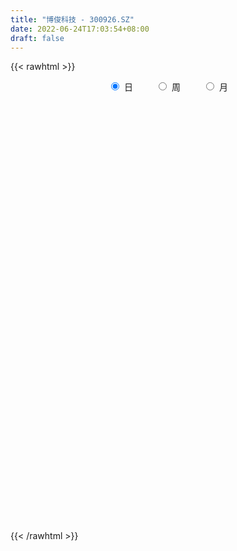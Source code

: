 ```yaml
---
title: "博俊科技 - 300926.SZ"
date: 2022-06-24T17:03:54+08:00
draft: false
---
```

{{< rawhtml >}}
    <div style="text-align: center">
        <label style="padding: 1rem;"><input style="margin-right: .5rem" type="radio" name="period" value="D" checked onclick="period_change(this)">日</label>
        <label style="padding: 1rem;"><input style="margin-right: .5rem" type="radio" name="period" value="W" onclick="period_change(this)">周</label>
        <label style="padding: 1rem;"><input style="margin-right: .5rem" type="radio" name="period" value="M" onclick="period_change(this)">月</label>
    </div>
    <div id="chart" style="height: 700px;"></div> 
    <script type="text/javascript">
        const D_v = [234369.51,167531.22,137761.3,122741.26,155857.55,140391.75,119864.9,116193.85,113505.72,135925.52,108235.72,97297.41,77523.96,62084.51,56857.83,49855.61,69548.69,101524.93,87492.18,70462.13,97535.82,71272.94,55432.78,47873.47,37488.83,43975.72,40570.62,49053.91,84072.17,52072.8,42782.95,40496.56,28825.0,31578.52,22863.61,32215.29,31085.4,61470.5,54564.92,145345.52,110065.35,74515.69,50929.39,34342.61,47921.86,70949.31,66016.16,70055.3,71000.26,51919.19,41006.09,32727.55,52837.05,39893.34,27330.69,40989.06,67646.05,81293.57,108786.14,91190.43,50222.84,38217.06,42575.15,72777.29,49784.33,78512.33,110859.47,105829.3,66523.48,83364.03,98784.8,59676.0,72375.1,38323.99,41037.31,38749.47,86896.06,169398.3,126295.31,119318.83,158614.06,109181.45,181546.95,118089.91,99601.31,71136.51,67074.51,62340.22,46185.69,41020.85,39433.8,52488.74,46586.0,32956.93,26565.67,40717.93,33270.29,23092.28,22237.53,19797.96,52820.42,32375.24,20029.95,15810.5,19789.0,12882.78,18732.02,15969.98,25457.44,20900.46,21845.11,154742.31,111520.84,71316.08,38294.56,26422.66,20708.57,22058.15,22022.2,25639.59,33309.15,23468.16,31900.78,19690.25,15640.96,24019.75,20754.27,17064.48,19512.03,24033.34,28958.81,21296.01,18112.44,15755.98,17322.55,11485.68,14113.95,16052.04,17283.4,41419.24,52758.17,28467.1,16399.08,16267.38,26083.72,57635.86,42998.42,26422.74,33776.06,19054.99,16986.23,19434.13,21160.61,33476.85,29152.6,18499.5,21222.86,17030.89,15569.1,39721.57,32333.92,26106.41,31006.48,27687.01,19383.46,18203.85,37055.68,45065.91,81059.44,42386.44,40091.11,35895.4,14909.75,29872.5,19799.31,14886.22,7584.92,16571.62,7228.99,8421.45,8482.14,12786.74,14210.56,10561.52,11036.41,11814.81,9295.22,13023.3,9358.67,10597.67,6131.06,24445.91,20918.4,29661.18,23778.93,21553.83,23327.83,10620.83,34305.07,40249.18,46920.01,43941.56,49420.29,79681.39,91550.7,70120.22,239575.51,196591.42,155834.61,99507.05,90826.77,148627.57,234452.72,146840.38,99560.93,101124.19,109674.18,101174.97,101747.17,76065.87,78997.82,50947.4,40490.75,35592.4,35013.2,34634.12,39776.72,33742.0,25953.49,44699.45,24321.0,25070.59,32480.77,38810.54,39781.97,22832.6,16389.56,18447.53,16101.54,19103.59,16116.02,27612.56,23179.64,21630.53,12715.28,17335.77,25522.18,15969.18,18682.67,24206.36,33671.21,16051.0,24138.65,17506.73,14563.26,16310.74,9473.02,12716.87,12802.59,16297.59,12461.39,13639.55,14298.36,13853.0,13269.86,14325.18,16048.87,15076.62,10453.92,13140.91,19013.28,18079.75,28697.16,18058.0,14525.62,45414.16,37393.42,25379.39,19124.0,12428.0,20887.68,19282.48,17410.51,14264.29,14028.0,18241.74,17638.77,20450.5,19744.09,13479.12,13041.25,10783.0,10736.0,10312.0,8367.0,9003.4,11623.34,16178.12,14484.0,18639.94,14110.08,11439.21,12003.52,10807.35,7012.59,26733.4,20364.02,44685.91,155960.25,121062.01,76735.4,81378.33,70720.63,87699.92,91225.59,63639.92,60849.89,56755.3,56971.05,39269.85,47424.95,70865.73,52287.71,89271.94,67050.06,64944.25,46619.59,48008.1,36371.84,35872.13,47595.0,29843.99,21495.8,21593.51,24216.94,23274.49,23610.81,103058.57,136245.58,82882.04,70963.07,47360.54,54288.9,71152.71,51305.0,67110.23,46620.28,53743.9,51684.1,36661.67,52516.52,91695.85,129906.92]
const D_histogram = [0.0,-0.0727521368,-0.1667026469,-0.1837574039,-0.030687149,-0.2243873796,-0.2450560222,-0.2564617099,-0.2321611751,-0.1236840931,-0.189936899,-0.3432939049,-0.5251937027,-0.6606442212,-0.6798792231,-0.7322047062,-0.6802434463,-0.4785750895,-0.3891126483,-0.3182602362,-0.1567619056,-0.229907614,-0.3379133835,-0.3834792002,-0.3757971993,-0.2832325522,-0.1665608432,-0.1030571034,0.0554922879,0.1388175786,0.1441441754,0.1695361929,0.2166363312,0.2316220394,0.2455872083,0.212948538,0.2372025974,0.2997710834,0.3434623525,0.5152001259,0.5489723604,0.4651690804,0.3614205922,0.2919054086,0.2883072678,0.3274706924,0.3363918399,0.3876646584,0.4197916536,0.3721834602,0.3081550461,0.2735031284,0.2220809029,0.1176644794,0.060542663,0.0301770313,0.0870277717,0.1506931163,0.2653647744,0.2873274259,0.278093621,0.2306495788,0.163132028,0.1895849771,0.1231464951,0.1599554093,0.2464201036,0.2242585448,0.1569989522,0.155261895,0.176461334,0.1307513438,-0.0932823263,-0.2007871195,-0.3268016824,-0.4232437098,-0.197739623,0.122456947,0.2086101093,0.3096417445,0.3846408116,0.3166231821,0.3519860444,0.2912219627,0.1631563252,0.0222232812,-0.1449645776,-0.2167673395,-0.276856979,-0.30093516,-0.2896449436,-0.3065341477,-0.3701341319,-0.3580019925,-0.3288549317,-0.2694000055,-0.2700326014,-0.2808748527,-0.2873351292,-0.2760154295,-0.1954418136,-0.1543734383,-0.1443344429,-0.136072409,-0.169890418,-0.1698492981,-0.1175684881,-0.0713936049,-0.0115201657,0.0155362568,0.0454587453,0.2605766576,0.3003793627,0.224974037,0.1561035033,0.0830961868,0.0430426181,0.028198098,-0.0071462187,-0.0062452443,-0.0471152606,-0.049375355,-0.036138957,-0.034222816,-0.0407007928,-0.0851928734,-0.0897199805,-0.1178956091,-0.0927775816,-0.0436576888,0.0122870772,0.010836569,-0.0290895525,-0.0750177327,-0.1546762839,-0.1698995738,-0.1531234742,-0.0925704964,-0.0471092714,0.0606454444,0.1454980658,0.135273344,0.1384358037,0.138658782,0.1603241656,0.2181787993,0.2422173838,0.2489921087,0.1591460424,0.1056227018,0.0461601331,-0.0235857604,-0.0099132448,0.032375813,0.0769088023,0.0788569794,0.0448974905,0.0092549534,-0.0096407229,0.0027562003,0.0302815095,0.0415263459,0.0782588459,0.0816375023,0.0714055523,0.0459964228,0.0722902887,0.1115785125,0.1745664303,0.1938258634,0.185502103,0.1037437356,0.0234034464,-0.0582715557,-0.1459414284,-0.2018078616,-0.2145684675,-0.289136105,-0.3110832112,-0.2720240206,-0.2101947006,-0.1662117489,-0.1098143183,-0.0904615485,-0.0906687419,-0.0512259199,-0.0271727382,-0.0050299873,-0.0165046081,-0.043305397,-0.0469380326,-0.0197974925,-0.0468605117,-0.0080925766,0.0392906119,0.0805657453,0.085032653,0.0845080311,0.1394019566,0.1952033198,0.2699013455,0.3040492317,0.346674066,0.3711658301,0.4523617067,0.7884493532,0.9655780743,1.059029888,0.8712747019,0.6887050876,0.5524863071,0.7747564723,0.8790038221,0.7275862898,0.4955925166,0.3645259185,0.2804222354,0.2039966471,-0.0395736295,-0.1938062408,-0.4354029221,-0.623650299,-0.6720813825,-0.7175142279,-0.6817459676,-0.6624121686,-0.5941706594,-0.5594009762,-0.527651359,-0.5799430134,-0.6272402489,-0.5890023461,-0.5029201275,-0.3997889836,-0.4136350997,-0.4238268587,-0.3912991064,-0.3774812654,-0.3510037201,-0.3490881374,-0.3044363952,-0.3271809146,-0.2740819402,-0.2732456066,-0.2318354071,-0.1755711587,-0.0831898575,-0.0340892185,0.0083620584,0.0801391109,0.0419072219,0.0087464835,-0.0909931337,-0.1453405853,-0.1348716778,-0.179106849,-0.179597532,-0.2128617364,-0.1706268637,-0.1128900629,-0.0584171393,0.0046893426,0.0252159728,0.0057955086,0.0102050711,0.0401454195,0.0825124179,0.1085611836,0.1195781617,0.1477650309,0.1568194946,0.1938933687,0.1529700812,0.1574919131,0.164374802,0.2351815871,0.2665019535,0.2542311278,0.2013002908,0.1309440541,0.0198704713,-0.0732941614,-0.0889179578,-0.0995913377,-0.142113279,-0.2307622551,-0.237850538,-0.1858845264,-0.1151593189,-0.0348449183,0.0301182384,0.0832617647,0.0909216185,0.0994587187,0.0976606183,0.0745782228,0.0928021194,0.0693787879,0.0183688355,0.0267287733,-0.0079706338,-0.0569726342,-0.1288331976,-0.1350173591,-0.154926276,-0.0786562216,-0.0244177067,0.248711426,0.4495083384,0.493224458,0.4523003194,0.4232573977,0.3415924006,0.3344701541,0.2326438572,-0.0137163494,-0.097767323,-0.0677989718,-0.0692520651,-0.0659147859,-0.0098219286,0.0521682964,0.1138481686,0.2031113291,0.2253870031,0.2269691469,0.197111794,0.1946134056,0.1630017745,0.1520805686,0.0662852295,0.0259750663,-0.0246152517,-0.0649009544,-0.0600920899,-0.0909516147,-0.1002227325,0.1587460823,0.2560076666,0.285799137,0.2627922386,0.1511399043,0.108773881,0.0990446216,0.0813377859,0.0593735963,0.0185262852,0.0132529991,0.0024432786,-0.0316971293,-0.0696643465,-0.007687318,0.1194449999]
const D_fast = [0.0,-0.0909401709,-0.2265663428,-0.2895604508,-0.1441619832,-0.3939590587,-0.4758917068,-0.551412822,-0.585152581,-0.5075965222,-0.6213335529,-0.860514035,-1.1737122584,-1.4743238323,-1.6635286399,-1.8989052996,-2.0170049013,-1.9349803169,-1.9427960377,-1.9515086847,-1.8292008305,-1.9598234424,-2.1523075578,-2.2937431746,-2.3800104735,-2.3582539644,-2.2832224662,-2.2454830023,-2.073060539,-1.9550308537,-1.913668213,-1.8458921473,-1.7446329261,-1.6717417081,-1.5963797371,-1.5757812729,-1.4922265642,-1.3547153073,-1.2251584501,-0.9246206452,-0.7536053207,-0.7211163305,-0.7345096706,-0.7310485021,-0.6625698259,-0.5415387283,-0.4485196208,-0.3003306377,-0.1632557291,-0.1178180574,-0.10480771,-0.0710838457,-0.0669858454,-0.141986149,-0.1839722997,-0.2067936736,-0.1281859902,-0.0268473666,0.1541654852,0.2479599931,0.3082495934,0.3184679459,0.2917334022,0.3655825955,0.3299307373,0.4067285039,0.5547982241,0.5887013014,0.5606914469,0.5977698635,0.6630846359,0.6500624817,0.40270823,0.2450066569,0.0372916734,-0.1649612814,0.0111078996,0.3619187064,0.5002243959,0.6786664673,0.8498257373,0.8609639033,0.9843232767,0.9963646858,0.9090881295,0.7737109058,0.5702819026,0.4442873058,0.3149834216,0.2156714505,0.154550431,0.06102769,-0.0951058271,-0.1724741859,-0.225540858,-0.2334359332,-0.3015766795,-0.3826376439,-0.4609317027,-0.5186158604,-0.4869026978,-0.4844276822,-0.5104722974,-0.5362283658,-0.6125189794,-0.6549401839,-0.632051496,-0.603725014,-0.5467316162,-0.5157911295,-0.4745039547,-0.194241878,-0.0793443322,-0.0985061486,-0.1283508066,-0.1805840763,-0.2098769906,-0.2176719861,-0.2548028575,-0.2554631942,-0.3081120256,-0.3227159587,-0.3185143,-0.325153863,-0.341807038,-0.407597337,-0.4345544392,-0.4922039701,-0.490280338,-0.4520748674,-0.3930583321,-0.3917996981,-0.4389982076,-0.503680821,-0.6220084432,-0.6797066265,-0.7012113955,-0.6638010418,-0.6301171347,-0.5072010577,-0.3859739199,-0.3623803056,-0.324608895,-0.2897212212,-0.2279747962,-0.1155754627,-0.0309825323,0.0380402198,-0.0120193359,-0.039137001,-0.0870595364,-0.16270187,-0.1515076656,-0.1011246545,-0.0373644646,-0.0157020428,-0.038437159,-0.0717659577,-0.0930718147,-0.0799858415,-0.044890155,-0.0232637321,0.0330334794,0.0568215113,0.0644409494,0.0505309256,0.0948973637,0.1620802156,0.268709741,0.3364256399,0.3744774053,0.3186549718,0.2441655442,0.1479226531,0.0237674233,-0.0825509752,-0.148953698,-0.2958053618,-0.3955232708,-0.4244700854,-0.4151894405,-0.412759426,-0.3838155751,-0.3870781924,-0.4099525713,-0.3833162292,-0.366056232,-0.345170978,-0.3607717508,-0.398398889,-0.4137660327,-0.3915748658,-0.4303530128,-0.3936082219,-0.3364023804,-0.2749858107,-0.2492607398,-0.2286583538,-0.1389139392,-0.034311746,0.1078616161,0.2180218101,0.3473151609,0.4645983826,0.6588846859,1.1920846706,1.6106079103,1.968817196,1.9988806854,1.988487343,1.9903901393,2.4063494225,2.7303477279,2.760826768,2.652731124,2.6127960055,2.5987978813,2.5733714548,2.3199077707,2.1172235992,1.7667761874,1.4226162358,1.2061648066,0.9813534042,0.8466851727,0.7004159295,0.6201147739,0.515034213,0.4148709905,0.2175935827,0.013486285,-0.0955263988,-0.135174212,-0.131990314,-0.2492452051,-0.3653936787,-0.430690703,-0.5112431784,-0.5725165631,-0.6578730148,-0.6893303713,-0.7938701194,-0.80929163,-0.8767666981,-0.8933153504,-0.8809438916,-0.8093600547,-0.7687817204,-0.7242399289,-0.6324280987,-0.6601831823,-0.6911572997,-0.8136452003,-0.9043277982,-0.9275768103,-1.0165886937,-1.0619787597,-1.1484583981,-1.1488802414,-1.1193659563,-1.0794973175,-1.0152185,-0.9883878766,-1.0063594637,-0.9993986334,-0.9594219302,-0.8964268273,-0.8432377657,-0.8023262472,-0.7371981202,-0.6889387829,-0.6033915666,-0.6060723338,-0.5621775236,-0.5142009342,-0.3845987523,-0.2866528976,-0.2353659413,-0.2379717056,-0.2755919288,-0.3816978937,-0.4931860668,-0.5310393527,-0.566610567,-0.6446608281,-0.791000368,-0.8575512853,-0.8520564054,-0.8101210276,-0.7385178566,-0.6660251402,-0.5920661728,-0.5616759143,-0.5282741345,-0.5056570803,-0.5100949202,-0.4686704936,-0.4747491281,-0.5211668717,-0.5061247406,-0.5428168061,-0.606061965,-0.7101308278,-0.7500693292,-0.808709815,-0.7521038161,-0.7039697278,-0.3686627387,-0.0554887416,0.1115334925,0.1836844338,0.2604558615,0.2641889645,0.3406842565,0.2970189239,0.04722963,-0.0612631743,-0.0482445661,-0.0670106757,-0.0801520929,-0.0265147179,0.0485175813,0.1386594957,0.2787004885,0.3573229132,0.4156473438,0.4350679393,0.4812229023,0.4903617149,0.5174606511,0.4482366193,0.4144202227,0.3576760918,0.3011651505,0.2909509926,0.237353564,0.2030267632,0.5016820985,0.6629455995,0.7641868541,0.8068780153,0.7330106572,0.7178381041,0.7328700001,0.7354976109,0.7283768204,0.6921610806,0.6902010442,0.6800021434,0.6379374531,0.5825541493,0.6426093483,0.7996029162]
const D_slow = [0.0,-0.0181880342,-0.0598636959,-0.1058030469,-0.1134748341,-0.169571679,-0.2308356846,-0.2949511121,-0.3529914059,-0.3839124291,-0.4313966539,-0.5172201301,-0.6485185558,-0.8136796111,-0.9836494168,-1.1667005934,-1.336761455,-1.4564052274,-1.5536833894,-1.6332484485,-1.6724389249,-1.7299158284,-1.8143941743,-1.9102639743,-2.0042132742,-2.0750214122,-2.116661623,-2.1424258989,-2.1285528269,-2.0938484322,-2.0578123884,-2.0154283402,-1.9612692574,-1.9033637475,-1.8419669454,-1.7887298109,-1.7294291616,-1.6544863907,-1.5686208026,-1.4398207711,-1.302577681,-1.1862854109,-1.0959302629,-1.0229539107,-0.9508770938,-0.8690094207,-0.7849114607,-0.6879952961,-0.5830473827,-0.4900015176,-0.4129627561,-0.344586974,-0.2890667483,-0.2596506284,-0.2445149627,-0.2369707049,-0.215213762,-0.1775404829,-0.1111992893,-0.0393674328,0.0301559725,0.0878183671,0.1286013741,0.1759976184,0.2067842422,0.2467730945,0.3083781204,0.3644427566,0.4036924947,0.4425079685,0.4866233019,0.5193111379,0.4959905563,0.4457937764,0.3640933558,0.2582824284,0.2088475226,0.2394617594,0.2916142867,0.3690247228,0.4651849257,0.5443407212,0.6323372323,0.705142723,0.7459318043,0.7514876246,0.7152464802,0.6610546453,0.5918404006,0.5166066106,0.4441953747,0.3675618377,0.2750283048,0.1855278066,0.1033140737,0.0359640723,-0.031544078,-0.1017627912,-0.1735965735,-0.2426004309,-0.2914608843,-0.3300542439,-0.3661378546,-0.4001559568,-0.4426285613,-0.4850908859,-0.5144830079,-0.5323314091,-0.5352114505,-0.5313273863,-0.5199627,-0.4548185356,-0.3797236949,-0.3234801857,-0.2844543098,-0.2636802631,-0.2529196086,-0.2458700841,-0.2476566388,-0.2492179499,-0.260996765,-0.2733406037,-0.282375343,-0.290931047,-0.3011062452,-0.3224044635,-0.3448344587,-0.374308361,-0.3975027564,-0.4084171786,-0.4053454093,-0.402636267,-0.4099086551,-0.4286630883,-0.4673321593,-0.5098070527,-0.5480879213,-0.5712305454,-0.5830078633,-0.5678465021,-0.5314719857,-0.4976536497,-0.4630446987,-0.4283800032,-0.3882989618,-0.333754262,-0.273199916,-0.2109518889,-0.1711653783,-0.1447597028,-0.1332196695,-0.1391161096,-0.1415944208,-0.1335004676,-0.114273267,-0.0945590221,-0.0833346495,-0.0810209112,-0.0834310919,-0.0827420418,-0.0751716644,-0.064790078,-0.0452253665,-0.0248159909,-0.0069646029,0.0045345028,0.022607075,0.0505017031,0.0941433107,0.1425997766,0.1889753023,0.2149112362,0.2207620978,0.2061942089,0.1697088518,0.1192568864,0.0656147695,-0.0066692568,-0.0844400596,-0.1524460647,-0.2049947399,-0.2465476771,-0.2740012567,-0.2966166438,-0.3192838293,-0.3320903093,-0.3388834938,-0.3401409907,-0.3442671427,-0.355093492,-0.3668280001,-0.3717773732,-0.3834925012,-0.3855156453,-0.3756929923,-0.355551556,-0.3342933928,-0.313166385,-0.2783158958,-0.2295150659,-0.1620397295,-0.0860274216,0.0006410949,0.0934325525,0.2065229792,0.4036353174,0.645029836,0.909787308,1.1276059835,1.2997822554,1.4379038322,1.6315929502,1.8513439058,2.0332404782,2.1571386074,2.248270087,2.3183756459,2.3693748076,2.3594814003,2.31102984,2.2021791095,2.0462665348,1.8782461891,1.6988676322,1.5284311403,1.3628280981,1.2142854333,1.0744351892,0.9425223495,0.7975365961,0.6407265339,0.4934759474,0.3677459155,0.2677986696,0.1643898947,0.05843318,-0.0393915966,-0.133761913,-0.221512843,-0.3087848773,-0.3848939761,-0.4666892048,-0.5352096898,-0.6035210915,-0.6614799433,-0.7053727329,-0.7261701973,-0.7346925019,-0.7326019873,-0.7125672096,-0.7020904041,-0.6999037833,-0.7226520667,-0.758987213,-0.7927051324,-0.8374818447,-0.8823812277,-0.9355966618,-0.9782533777,-1.0064758934,-1.0210801782,-1.0199078426,-1.0136038494,-1.0121549723,-1.0096037045,-0.9995673496,-0.9789392452,-0.9517989493,-0.9219044088,-0.8849631511,-0.8457582775,-0.7972849353,-0.759042415,-0.7196694367,-0.6785757362,-0.6197803394,-0.5531548511,-0.4895970691,-0.4392719964,-0.4065359829,-0.401568365,-0.4198919054,-0.4421213949,-0.4670192293,-0.502547549,-0.5602381128,-0.6197007473,-0.6661718789,-0.6949617087,-0.7036729382,-0.6961433786,-0.6753279375,-0.6525975329,-0.6277328532,-0.6033176986,-0.5846731429,-0.561472613,-0.5441279161,-0.5395357072,-0.5328535139,-0.5348461723,-0.5490893309,-0.5812976303,-0.61505197,-0.653783539,-0.6734475944,-0.6795520211,-0.6173741646,-0.50499708,-0.3816909655,-0.2686158857,-0.1628015362,-0.0774034361,0.0062141024,0.0643750667,0.0609459794,0.0365041486,0.0195544057,0.0022413894,-0.0142373071,-0.0166927892,-0.0036507151,0.0248113271,0.0755891593,0.1319359101,0.1886781968,0.2379561453,0.2866094967,0.3273599404,0.3653800825,0.3819513899,0.3884451564,0.3822913435,0.3660661049,0.3510430824,0.3283051788,0.3032494956,0.3429360162,0.4069379329,0.4783877171,0.5440857768,0.5818707528,0.6090642231,0.6338253785,0.654159825,0.669003224,0.6736347953,0.6769480451,0.6775588648,0.6696345824,0.6522184958,0.6502966663,0.6801579163]
const D_data = [['2021-01-07', 36.5, 31.15, 30.78, 38.2],['2021-01-08', 28.13, 30.01, 27.12, 32.8],['2021-01-11', 29.98, 29.19, 29.0, 32.58],['2021-01-12', 27.0, 29.7, 26.04, 31.28],['2021-01-13', 28.82, 32.1, 28.62, 32.28],['2021-01-14', 30.68, 27.52, 27.5, 32.05],['2021-01-15', 26.51, 28.89, 26.15, 30.12],['2021-01-18', 28.5, 28.68, 27.1, 29.6],['2021-01-19', 28.0, 28.92, 28.0, 30.66],['2021-01-20', 29.04, 30.14, 27.7, 30.44],['2021-01-21', 29.56, 27.88, 27.85, 29.6],['2021-01-22', 28.2, 25.91, 25.74, 28.4],['2021-01-25', 25.18, 24.21, 23.79, 25.2],['2021-01-26', 24.28, 23.35, 23.24, 24.98],['2021-01-27', 22.8, 23.72, 22.23, 23.74],['2021-01-28', 23.1, 22.39, 22.34, 23.77],['2021-01-29', 22.45, 22.95, 21.53, 23.98],['2021-02-01', 22.5, 24.85, 22.5, 25.12],['2021-02-02', 24.52, 23.67, 23.65, 26.15],['2021-02-03', 22.99, 23.36, 22.21, 23.88],['2021-02-04', 22.82, 24.7, 22.33, 25.8],['2021-02-05', 24.3, 21.6, 21.6, 24.5],['2021-02-08', 21.21, 20.19, 20.06, 22.16],['2021-02-09', 20.19, 20.0, 19.63, 20.59],['2021-02-10', 20.1, 19.98, 19.85, 20.85],['2021-02-18', 20.0, 20.76, 20.0, 20.91],['2021-02-19', 20.76, 21.15, 20.41, 21.35],['2021-02-22', 21.14, 20.56, 20.53, 21.45],['2021-02-23', 20.5, 22.03, 20.13, 22.76],['2021-02-24', 21.6, 21.52, 21.19, 21.91],['2021-02-25', 21.5, 20.6, 20.55, 21.61],['2021-02-26', 20.1, 20.77, 20.01, 21.5],['2021-03-01', 20.75, 21.11, 20.53, 21.33],['2021-03-02', 21.2, 20.78, 20.61, 21.45],['2021-03-03', 20.62, 20.77, 20.39, 21.0],['2021-03-04', 20.73, 20.06, 20.06, 20.73],['2021-03-05', 20.08, 20.68, 20.02, 21.02],['2021-03-08', 20.9, 21.37, 20.81, 22.0],['2021-03-09', 21.19, 21.45, 20.1, 21.8],['2021-03-10', 22.5, 23.77, 22.5, 25.74],['2021-03-11', 22.29, 22.83, 21.35, 23.38],['2021-03-12', 22.18, 21.45, 21.28, 22.32],['2021-03-15', 21.17, 20.86, 20.31, 21.2],['2021-03-16', 20.78, 20.93, 20.56, 21.18],['2021-03-17', 20.87, 21.65, 20.57, 21.65],['2021-03-18', 21.52, 22.4, 21.52, 22.58],['2021-03-19', 22.0, 22.3, 21.77, 22.96],['2021-03-22', 22.3, 23.18, 22.3, 23.88],['2021-03-23', 23.17, 23.4, 22.54, 23.95],['2021-03-24', 22.95, 22.6, 22.05, 23.45],['2021-03-25', 22.57, 22.3, 22.25, 23.13],['2021-03-26', 22.18, 22.58, 22.12, 22.6],['2021-03-29', 22.03, 22.29, 21.34, 22.33],['2021-03-30', 22.1, 21.3, 21.16, 22.23],['2021-03-31', 21.21, 21.49, 21.21, 21.78],['2021-04-01', 21.49, 21.59, 21.45, 22.38],['2021-04-02', 21.35, 22.77, 20.98, 22.77],['2021-04-06', 22.91, 23.25, 22.6, 23.88],['2021-04-07', 23.25, 24.52, 22.72, 25.66],['2021-04-08', 24.5, 23.94, 23.85, 25.0],['2021-04-09', 23.66, 23.81, 23.58, 24.4],['2021-04-12', 23.65, 23.39, 23.2, 23.91],['2021-04-13', 23.3, 23.0, 22.82, 23.97],['2021-04-14', 22.96, 24.23, 22.86, 24.71],['2021-04-15', 23.82, 23.11, 22.96, 23.84],['2021-04-16', 22.99, 24.47, 22.97, 24.75],['2021-04-19', 24.48, 25.63, 24.23, 26.68],['2021-04-20', 26.48, 24.68, 24.65, 26.78],['2021-04-21', 24.35, 24.08, 23.86, 25.28],['2021-04-22', 23.88, 24.9, 23.63, 25.37],['2021-04-23', 24.5, 25.44, 24.0, 25.94],['2021-04-26', 25.29, 24.73, 24.6, 25.69],['2021-04-27', 24.54, 21.85, 21.8, 24.54],['2021-04-28', 21.85, 22.36, 21.15, 22.69],['2021-04-29', 22.81, 21.34, 21.25, 23.18],['2021-04-30', 21.21, 20.85, 20.3, 21.39],['2021-05-06', 20.93, 25.02, 20.46, 25.02],['2021-05-07', 26.5, 27.69, 24.07, 29.13],['2021-05-10', 28.01, 26.03, 24.32, 28.25],['2021-05-11', 26.24, 26.98, 25.44, 28.33],['2021-05-12', 25.7, 27.47, 25.66, 31.21],['2021-05-13', 26.81, 26.05, 25.89, 28.24],['2021-05-14', 26.67, 27.61, 26.67, 30.56],['2021-05-17', 27.71, 26.69, 26.0, 28.26],['2021-05-18', 26.8, 25.62, 24.63, 26.81],['2021-05-19', 25.51, 24.91, 24.76, 25.77],['2021-05-20', 24.7, 23.8, 23.65, 24.76],['2021-05-21', 23.8, 24.3, 23.61, 24.47],['2021-05-24', 24.4, 23.98, 23.28, 24.42],['2021-05-25', 23.72, 24.05, 23.66, 24.35],['2021-05-26', 23.97, 24.29, 23.6, 24.48],['2021-05-27', 24.35, 23.74, 23.45, 24.5],['2021-05-28', 23.7, 22.71, 22.66, 23.95],['2021-05-31', 22.49, 23.26, 22.18, 23.27],['2021-06-01', 23.25, 23.33, 23.08, 23.46],['2021-06-02', 23.3, 23.72, 22.9, 23.84],['2021-06-03', 23.8, 22.91, 22.9, 23.8],['2021-06-04', 22.62, 22.52, 22.48, 23.13],['2021-06-07', 22.69, 22.28, 22.03, 22.73],['2021-06-08', 22.15, 22.26, 21.9, 22.49],['2021-06-09', 22.53, 23.15, 22.53, 24.17],['2021-06-10', 23.27, 22.8, 22.41, 23.38],['2021-06-11', 22.85, 22.38, 22.37, 22.85],['2021-06-15', 22.34, 22.24, 22.01, 22.63],['2021-06-16', 22.25, 21.46, 21.39, 22.36],['2021-06-17', 21.46, 21.59, 21.4, 21.9],['2021-06-18', 21.87, 22.2, 21.5, 22.38],['2021-06-21', 22.03, 22.24, 22.0, 22.35],['2021-06-22', 22.19, 22.59, 22.16, 22.87],['2021-06-23', 22.8, 22.34, 22.2, 22.8],['2021-06-24', 22.26, 22.48, 21.9, 22.57],['2021-06-25', 23.51, 25.52, 23.51, 26.98],['2021-06-28', 24.06, 24.18, 23.8, 24.75],['2021-06-29', 23.86, 22.8, 22.8, 24.17],['2021-06-30', 22.61, 22.6, 22.35, 22.85],['2021-07-01', 22.65, 22.22, 22.2, 22.69],['2021-07-02', 22.06, 22.34, 21.92, 22.47],['2021-07-05', 22.29, 22.5, 22.02, 22.5],['2021-07-06', 22.53, 22.08, 22.02, 22.53],['2021-07-07', 22.01, 22.4, 21.93, 22.58],['2021-07-08', 22.21, 21.71, 21.54, 22.32],['2021-07-09', 21.52, 22.0, 21.33, 22.36],['2021-07-12', 21.67, 22.15, 21.55, 22.4],['2021-07-13', 22.05, 21.98, 21.72, 22.25],['2021-07-14', 21.78, 21.79, 21.71, 21.99],['2021-07-15', 21.57, 21.08, 20.83, 21.68],['2021-07-16', 21.23, 21.33, 21.21, 21.9],['2021-07-19', 21.19, 20.81, 20.51, 21.19],['2021-07-20', 21.25, 21.33, 21.02, 21.67],['2021-07-21', 21.4, 21.72, 20.94, 21.87],['2021-07-22', 21.73, 22.02, 21.43, 22.3],['2021-07-23', 22.02, 21.4, 21.4, 22.06],['2021-07-26', 21.2, 20.74, 20.53, 21.39],['2021-07-27', 21.0, 20.33, 20.33, 21.16],['2021-07-28', 20.28, 19.41, 18.99, 20.3],['2021-07-29', 19.5, 19.76, 19.5, 20.05],['2021-07-30', 19.75, 19.96, 19.55, 20.16],['2021-08-02', 20.3, 20.54, 20.11, 20.8],['2021-08-03', 20.6, 20.5, 20.36, 20.83],['2021-08-04', 20.3, 21.62, 20.25, 21.7],['2021-08-05', 21.79, 21.86, 20.92, 22.54],['2021-08-06', 21.6, 20.91, 20.91, 21.64],['2021-08-09', 20.65, 21.1, 20.61, 21.16],['2021-08-10', 20.94, 21.12, 20.85, 21.34],['2021-08-11', 21.08, 21.51, 20.84, 21.7],['2021-08-12', 21.41, 22.28, 21.26, 22.5],['2021-08-13', 22.54, 22.22, 21.91, 22.56],['2021-08-16', 22.1, 22.25, 21.78, 22.39],['2021-08-17', 22.06, 20.95, 20.9, 22.19],['2021-08-18', 20.69, 21.1, 20.69, 21.38],['2021-08-19', 20.82, 20.76, 20.64, 21.23],['2021-08-20', 20.74, 20.27, 19.8, 20.74],['2021-08-23', 20.21, 21.13, 20.21, 21.27],['2021-08-24', 21.39, 21.63, 21.33, 22.25],['2021-08-25', 21.98, 21.92, 21.48, 22.22],['2021-08-26', 22.09, 21.56, 21.51, 22.19],['2021-08-27', 22.01, 21.06, 20.95, 22.09],['2021-08-30', 21.46, 20.86, 20.61, 21.6],['2021-08-31', 20.86, 20.91, 20.42, 21.06],['2021-09-01', 22.5, 21.27, 20.9, 22.5],['2021-09-02', 20.78, 21.57, 20.56, 21.98],['2021-09-03', 21.25, 21.49, 21.25, 21.88],['2021-09-06', 21.45, 21.98, 21.33, 22.18],['2021-09-07', 22.47, 21.73, 21.63, 22.47],['2021-09-08', 21.66, 21.6, 21.48, 21.93],['2021-09-09', 21.41, 21.36, 21.06, 21.73],['2021-09-10', 21.44, 22.06, 21.25, 22.28],['2021-09-13', 21.88, 22.48, 21.65, 22.49],['2021-09-14', 22.4, 23.18, 22.12, 23.7],['2021-09-15', 23.18, 23.02, 22.58, 23.43],['2021-09-16', 22.92, 22.88, 22.71, 23.77],['2021-09-17', 22.61, 21.86, 21.82, 22.66],['2021-09-22', 21.57, 21.52, 21.39, 21.82],['2021-09-23', 21.55, 21.08, 20.85, 21.79],['2021-09-24', 21.09, 20.49, 20.36, 21.26],['2021-09-27', 20.54, 20.38, 19.77, 20.83],['2021-09-28', 20.29, 20.58, 20.23, 20.62],['2021-09-29', 20.28, 19.37, 19.35, 20.38],['2021-09-30', 19.52, 19.52, 19.5, 19.77],['2021-10-08', 19.8, 20.08, 19.65, 20.24],['2021-10-11', 20.06, 20.42, 19.9, 20.47],['2021-10-12', 20.95, 20.3, 20.02, 20.95],['2021-10-13', 19.7, 20.58, 19.7, 20.89],['2021-10-14', 20.57, 20.2, 20.11, 20.66],['2021-10-15', 20.2, 19.89, 19.81, 20.2],['2021-10-18', 19.9, 20.39, 19.78, 20.46],['2021-10-19', 20.39, 20.29, 20.08, 20.51],['2021-10-20', 20.2, 20.33, 19.8, 20.67],['2021-10-21', 20.35, 19.88, 19.82, 20.38],['2021-10-22', 19.85, 19.51, 19.5, 20.02],['2021-10-25', 19.4, 19.63, 19.4, 19.7],['2021-10-26', 20.5, 20.0, 19.98, 21.5],['2021-10-27', 19.55, 19.24, 19.05, 19.93],['2021-10-28', 19.24, 20.02, 19.0, 20.84],['2021-10-29', 19.8, 20.32, 19.8, 20.54],['2021-11-01', 20.06, 20.48, 19.92, 20.66],['2021-11-02', 20.69, 20.16, 20.02, 21.1],['2021-11-03', 20.0, 20.13, 19.81, 20.25],['2021-11-04', 20.11, 21.02, 20.08, 21.03],['2021-11-05', 20.95, 21.43, 20.65, 21.48],['2021-11-08', 21.46, 22.18, 21.23, 22.4],['2021-11-09', 22.02, 22.18, 21.83, 22.58],['2021-11-10', 22.5, 22.75, 22.13, 22.96],['2021-11-11', 22.85, 23.0, 22.6, 23.88],['2021-11-12', 22.31, 24.35, 22.31, 24.97],['2021-11-15', 24.66, 29.22, 24.66, 29.22],['2021-11-16', 31.0, 29.4, 26.62, 34.05],['2021-11-17', 28.51, 30.01, 28.02, 31.69],['2021-11-18', 29.11, 27.15, 26.89, 29.88],['2021-11-19', 26.63, 27.01, 26.5, 27.78],['2021-11-22', 26.69, 27.42, 26.3, 27.6],['2021-11-23', 28.33, 32.9, 28.24, 32.9],['2021-11-24', 32.35, 33.22, 32.35, 36.2],['2021-11-25', 33.72, 30.81, 30.81, 34.5],['2021-11-26', 30.5, 29.55, 29.53, 31.14],['2021-11-29', 29.02, 30.49, 28.65, 30.6],['2021-11-30', 30.34, 31.08, 30.3, 31.69],['2021-12-01', 30.06, 31.27, 30.06, 31.9],['2021-12-02', 32.34, 28.71, 28.62, 32.38],['2021-12-03', 28.64, 28.99, 28.64, 31.69],['2021-12-06', 28.35, 26.89, 26.81, 28.72],['2021-12-07', 27.28, 26.27, 25.82, 27.57],['2021-12-08', 26.27, 27.14, 26.08, 27.3],['2021-12-09', 27.06, 26.62, 26.45, 27.38],['2021-12-10', 26.61, 27.28, 26.25, 27.28],['2021-12-13', 27.4, 26.89, 26.23, 27.69],['2021-12-14', 26.51, 27.42, 26.46, 27.6],['2021-12-15', 27.35, 26.98, 26.67, 27.37],['2021-12-16', 26.71, 26.83, 26.5, 27.11],['2021-12-17', 26.65, 25.4, 25.4, 26.99],['2021-12-20', 25.59, 24.81, 24.74, 25.59],['2021-12-21', 24.92, 25.45, 24.8, 25.58],['2021-12-22', 25.65, 26.01, 25.65, 26.5],['2021-12-23', 25.9, 26.42, 25.88, 26.9],['2021-12-24', 26.45, 24.9, 24.86, 27.46],['2021-12-27', 24.62, 24.56, 24.31, 25.21],['2021-12-28', 24.51, 24.83, 24.4, 24.83],['2021-12-29', 24.68, 24.4, 23.97, 24.75],['2021-12-30', 24.28, 24.35, 24.28, 24.79],['2021-12-31', 24.41, 23.8, 23.66, 24.51],['2022-01-04', 24.01, 24.15, 23.8, 24.19],['2022-01-05', 24.21, 23.05, 22.75, 24.28],['2022-01-06', 23.05, 23.77, 22.94, 23.98],['2022-01-07', 24.05, 22.96, 22.9, 24.08],['2022-01-10', 22.91, 23.29, 22.8, 23.47],['2022-01-11', 23.35, 23.48, 23.32, 23.89],['2022-01-12', 23.75, 24.13, 23.52, 24.25],['2022-01-13', 24.18, 23.82, 23.81, 24.24],['2022-01-14', 23.98, 23.87, 23.58, 24.24],['2022-01-17', 24.5, 24.48, 23.91, 24.6],['2022-01-18', 24.35, 23.14, 22.96, 24.48],['2022-01-19', 23.4, 22.93, 22.75, 23.46],['2022-01-20', 22.95, 21.6, 21.59, 22.95],['2022-01-21', 21.6, 21.55, 21.21, 21.83],['2022-01-24', 21.71, 22.02, 21.31, 22.11],['2022-01-25', 21.9, 21.0, 21.0, 22.38],['2022-01-26', 21.06, 21.16, 20.8, 21.37],['2022-01-27', 21.18, 20.37, 20.3, 21.36],['2022-01-28', 20.48, 21.05, 20.48, 21.3],['2022-02-07', 21.71, 21.26, 21.24, 21.86],['2022-02-08', 21.24, 21.31, 20.92, 21.53],['2022-02-09', 21.33, 21.57, 21.19, 21.58],['2022-02-10', 21.57, 21.13, 21.02, 21.66],['2022-02-11', 21.08, 20.5, 20.33, 21.13],['2022-02-14', 20.43, 20.62, 20.21, 20.88],['2022-02-15', 20.65, 20.91, 20.33, 21.0],['2022-02-16', 21.21, 21.17, 20.85, 21.28],['2022-02-17', 21.17, 21.09, 20.98, 21.35],['2022-02-18', 21.0, 20.96, 20.64, 21.1],['2022-02-21', 20.96, 21.26, 20.83, 21.27],['2022-02-22', 21.04, 21.12, 20.86, 21.45],['2022-02-23', 21.09, 21.62, 21.04, 21.68],['2022-02-24', 21.5, 20.66, 20.39, 21.88],['2022-02-25', 20.87, 21.15, 20.87, 21.65],['2022-02-28', 21.19, 21.24, 20.46, 21.25],['2022-03-01', 21.24, 22.32, 21.24, 22.37],['2022-03-02', 22.06, 22.22, 21.91, 22.58],['2022-03-03', 22.26, 21.86, 21.67, 22.32],['2022-03-04', 21.76, 21.29, 21.12, 21.92],['2022-03-07', 21.29, 20.81, 20.69, 21.29],['2022-03-08', 20.94, 19.81, 19.8, 21.26],['2022-03-09', 19.85, 19.4, 18.45, 20.04],['2022-03-10', 19.84, 19.95, 19.82, 20.25],['2022-03-11', 19.7, 19.8, 19.28, 19.92],['2022-03-14', 19.65, 19.09, 19.09, 19.77],['2022-03-15', 19.0, 17.93, 17.91, 19.13],['2022-03-16', 18.31, 18.42, 17.71, 18.59],['2022-03-17', 18.57, 19.02, 18.52, 19.27],['2022-03-18', 18.81, 19.37, 18.81, 19.5],['2022-03-21', 19.38, 19.74, 19.3, 19.79],['2022-03-22', 19.69, 19.84, 19.49, 20.01],['2022-03-23', 19.84, 19.96, 19.74, 20.12],['2022-03-24', 19.96, 19.53, 19.5, 19.96],['2022-03-25', 19.73, 19.57, 19.5, 19.95],['2022-03-28', 19.71, 19.45, 19.13, 19.71],['2022-03-29', 19.7, 19.1, 19.05, 19.77],['2022-03-30', 19.39, 19.59, 18.96, 19.61],['2022-03-31', 19.51, 19.04, 18.93, 19.51],['2022-04-01', 18.95, 18.45, 18.39, 18.98],['2022-04-06', 18.69, 19.02, 18.46, 19.36],['2022-04-07', 18.81, 18.34, 18.33, 19.1],['2022-04-08', 18.34, 17.83, 17.81, 18.65],['2022-04-11', 17.83, 17.06, 16.86, 17.83],['2022-04-12', 17.05, 17.48, 16.92, 17.48],['2022-04-13', 17.48, 17.03, 17.0, 17.48],['2022-04-14', 17.29, 18.2, 17.28, 18.6],['2022-04-15', 18.0, 18.14, 17.65, 18.41],['2022-04-18', 19.21, 21.77, 19.21, 21.77],['2022-04-19', 25.0, 22.35, 22.0, 26.0],['2022-04-20', 19.67, 21.36, 19.67, 22.18],['2022-04-21', 20.65, 20.64, 20.18, 21.32],['2022-04-22', 20.4, 20.92, 20.2, 21.54],['2022-04-25', 20.61, 20.25, 20.04, 21.4],['2022-04-26', 20.52, 21.21, 20.52, 21.8],['2022-04-27', 20.4, 19.96, 16.97, 20.4],['2022-04-28', 18.93, 17.3, 17.28, 18.95],['2022-04-29', 17.55, 18.4, 17.5, 18.75],['2022-05-05', 19.0, 19.62, 19.0, 20.23],['2022-05-06', 19.82, 19.25, 19.19, 20.66],['2022-05-09', 19.08, 19.26, 19.07, 19.84],['2022-05-10', 19.21, 20.05, 18.46, 20.1],['2022-05-11', 20.0, 20.46, 20.0, 21.38],['2022-05-12', 20.35, 20.86, 20.08, 20.88],['2022-05-13', 20.63, 21.75, 20.61, 21.9],['2022-05-16', 22.46, 21.4, 21.02, 22.58],['2022-05-17', 21.13, 21.41, 21.0, 22.15],['2022-05-18', 21.4, 21.14, 21.14, 21.81],['2022-05-19', 20.78, 21.59, 20.68, 21.8],['2022-05-20', 21.63, 21.32, 21.16, 21.74],['2022-05-23', 21.37, 21.64, 20.95, 21.86],['2022-05-24', 21.69, 20.58, 20.38, 22.18],['2022-05-25', 20.58, 20.9, 19.7, 20.91],['2022-05-26', 20.77, 20.58, 20.01, 20.99],['2022-05-27', 20.58, 20.48, 20.11, 21.27],['2022-05-30', 20.62, 20.95, 20.3, 21.12],['2022-05-31', 20.86, 20.42, 19.89, 20.95],['2022-06-01', 20.21, 20.55, 20.21, 20.98],['2022-06-02', 20.58, 24.66, 20.53, 24.66],['2022-06-06', 25.01, 23.82, 23.58, 25.12],['2022-06-07', 23.81, 23.6, 22.81, 24.04],['2022-06-08', 23.39, 23.25, 22.28, 23.67],['2022-06-09', 23.24, 22.02, 21.89, 23.24],['2022-06-10', 21.8, 22.66, 21.8, 22.9],['2022-06-13', 22.78, 23.1, 22.67, 23.98],['2022-06-14', 22.79, 23.09, 22.09, 23.3],['2022-06-15', 23.13, 23.08, 22.69, 23.66],['2022-06-16', 22.87, 22.8, 22.31, 22.97],['2022-06-17', 22.62, 23.23, 22.41, 23.44],['2022-06-20', 23.4, 23.22, 22.9, 23.87],['2022-06-21', 23.1, 22.89, 22.5, 23.34],['2022-06-22', 23.07, 22.7, 22.7, 23.6],['2022-06-23', 22.7, 24.08, 22.64, 24.2],['2022-06-24', 24.2, 25.55, 23.21, 28.0]]
const W_v = [401900.73,676616.76,571158.22,315870.6,428288.0,140795.08,84546.34,268478.39,146567.82,445961.98,270159.33,266708.39,228696.19,331492.98,281866.16,465361.08,250161.87,256294.36,694956.6000000001,418242.46,225715.08,156603.1,147261.1,67214.3,238915.3,268262.71,126497.25,112006.01,110864.67,76790.6,155979.95,159384.46,115674.15,123512.42,130761.89,133336.48,244498.3,64581.56,46271.75,8421.45,57077.37,54089.67,104935.48,130056.74,311513.95,761628.8100000001,720308.3700000001,489786.3799999999,241041.57,178805.78,160464.87,92874.82,88538.75,90225.08,115573.95,65866.48,70549.89,69174.45,96989.1,141836.59,84272.96,90103.1,58351.37,59655.86,44189.23,76920.88,479821.9,374135.95,113726.35,299120.1799999999,262993.84,156400.43,174160.81,391740.13,289932.12,362465.06]
const W_histogram = [0.0,-0.0714757835,-0.3025422716,-0.6195583261,-0.8696688608,-1.0799817224,-1.0738124468,-1.0287497085,-0.9408197131,-0.7736032778,-0.5585887885,-0.3599897513,-0.1870135913,0.0155062055,0.201640905,0.3870721499,0.2066334442,0.5352983746,0.7229921557,0.6047098337,0.4092362985,0.2640398491,0.1605566239,0.0857245534,0.2559397324,0.1554246657,0.0713782128,-0.0191626925,-0.061759144,-0.1682958752,-0.1564165065,-0.0476080928,-0.091687424,-0.0542137473,0.0095605479,0.0953890897,0.14118452,0.0844988446,-0.0081139701,-0.0207307838,-0.030362258,-0.0496738357,0.0020158666,0.1146388408,0.3747984133,0.6963462386,1.0302697296,1.154262276,1.0641531686,0.8312985375,0.6073540807,0.3610590059,0.1294358576,0.0305367581,-0.1861896785,-0.3488343371,-0.4714513025,-0.4970215279,-0.47652226,-0.4303269243,-0.4734894168,-0.501671114,-0.4776372695,-0.5052863133,-0.5308192999,-0.4931272297,-0.259029233,-0.2517428486,-0.1713602531,0.0563135529,0.1772574941,0.1983958945,0.4757824938,0.5037618688,0.5368141233,0.6817707102]
const W_fast = [0.0,-0.0893447293,-0.3960467853,-0.8679524214,-1.3354801713,-1.8157884635,-2.0780722997,-2.2901969884,-2.4374719213,-2.4636563055,-2.3882890133,-2.2796874139,-2.1534646517,-1.9470683036,-1.7105233778,-1.4283240955,-1.5571044402,-1.094614916,-0.726173096,-0.6932779596,-0.7864424202,-0.8656289073,-0.9289729766,-0.9823739086,-0.7481737966,-0.8098326969,-0.8760345966,-0.9713661751,-1.0294024126,-1.1780131125,-1.2052378704,-1.1083314799,-1.1753326671,-1.1514124272,-1.0852479951,-0.9755721808,-0.8944806206,-0.9300415848,-1.024682892,-1.0424824017,-1.0597044404,-1.091434477,-1.039240808,-0.8979581236,-0.5440989479,-0.0484645629,0.5430263605,0.9555844759,1.1315136606,1.1064836639,1.0343777273,0.878347404,0.6790832201,0.58781831,0.3245444539,0.074691211,-0.16578858,-0.3156141874,-0.4142454846,-0.4756318799,-0.6371667267,-0.7907662023,-0.8861416752,-1.0401122973,-1.1983501089,-1.2839398461,-1.1145991576,-1.1702484854,-1.1327059532,-0.8909537589,-0.7256954443,-0.6549580702,-0.2586258475,-0.1047060053,0.06254978,0.3779490445]
const W_slow = [0.0,-0.0178689459,-0.0935045138,-0.2483940953,-0.4658113105,-0.7358067411,-1.0042598528,-1.2614472799,-1.4966522082,-1.6900530277,-1.8297002248,-1.9196976626,-1.9664510604,-1.9625745091,-1.9121642828,-1.8153962454,-1.7637378843,-1.6299132907,-1.4491652517,-1.2979877933,-1.1956787187,-1.1296687564,-1.0895296004,-1.0680984621,-1.004113529,-0.9652573626,-0.9474128094,-0.9522034825,-0.9676432685,-1.0097172373,-1.0488213639,-1.0607233871,-1.0836452431,-1.0971986799,-1.094808543,-1.0709612705,-1.0356651406,-1.0145404294,-1.0165689219,-1.0217516179,-1.0293421824,-1.0417606413,-1.0412566746,-1.0125969644,-0.9188973611,-0.7448108015,-0.4872433691,-0.1986778001,0.0673604921,0.2751851264,0.4270236466,0.5172883981,0.5496473625,0.557281552,0.5107341324,0.4235255481,0.3056627225,0.1814073405,0.0622767755,-0.0453049556,-0.1636773098,-0.2890950883,-0.4085044057,-0.534825984,-0.667530809,-0.7908126164,-0.8555699246,-0.9185056368,-0.9613457001,-0.9472673118,-0.9029529383,-0.8533539647,-0.7344083413,-0.6084678741,-0.4742643432,-0.3038216657]
const W_data = [['2021-01-08', 36.5, 30.01, 27.12, 38.2],['2021-01-15', 29.98, 28.89, 26.04, 32.58],['2021-01-22', 28.5, 25.91, 25.74, 30.66],['2021-01-29', 25.18, 22.95, 21.53, 25.2],['2021-02-05', 22.5, 21.6, 21.6, 26.15],['2021-02-10', 21.21, 19.98, 19.63, 22.16],['2021-02-19', 20.0, 21.15, 20.0, 21.35],['2021-02-26', 21.14, 20.77, 20.01, 22.76],['2021-03-05', 20.75, 20.68, 20.02, 21.45],['2021-03-12', 20.9, 21.45, 20.1, 25.74],['2021-03-19', 21.17, 22.3, 20.31, 22.96],['2021-03-26', 22.3, 22.58, 22.05, 23.95],['2021-04-02', 22.03, 22.77, 20.98, 22.77],['2021-04-09', 22.91, 23.81, 22.6, 25.66],['2021-04-16', 23.65, 24.47, 22.82, 24.75],['2021-04-23', 24.48, 25.44, 23.63, 26.78],['2021-04-30', 25.29, 20.85, 20.3, 25.69],['2021-05-07', 20.93, 27.69, 20.46, 29.13],['2021-05-14', 28.01, 27.61, 24.32, 31.21],['2021-05-21', 27.71, 24.3, 23.61, 28.26],['2021-05-28', 24.4, 22.71, 22.66, 24.5],['2021-06-04', 22.49, 22.52, 22.18, 23.84],['2021-06-11', 22.69, 22.38, 21.9, 24.17],['2021-06-18', 22.34, 22.2, 21.39, 22.63],['2021-06-25', 22.03, 25.52, 21.9, 26.98],['2021-07-02', 24.06, 22.34, 21.92, 24.75],['2021-07-09', 22.29, 22.0, 21.33, 22.58],['2021-07-16', 21.67, 21.33, 20.83, 22.4],['2021-07-23', 21.19, 21.4, 20.51, 22.3],['2021-07-30', 21.2, 19.96, 18.99, 21.39],['2021-08-06', 20.3, 20.91, 20.11, 22.54],['2021-08-13', 20.65, 22.22, 20.61, 22.56],['2021-08-20', 22.1, 20.27, 19.8, 22.39],['2021-08-27', 20.21, 21.06, 20.21, 22.25],['2021-09-03', 21.46, 21.49, 20.42, 22.5],['2021-09-10', 21.45, 22.06, 21.06, 22.47],['2021-09-17', 21.88, 21.86, 21.65, 23.77],['2021-09-24', 21.57, 20.49, 20.36, 21.82],['2021-09-30', 20.54, 19.52, 19.35, 20.83],['2021-10-08', 19.8, 20.08, 19.65, 20.24],['2021-10-15', 20.06, 19.89, 19.7, 20.95],['2021-10-22', 19.9, 19.51, 19.5, 20.67],['2021-10-29', 19.4, 20.32, 19.0, 21.5],['2021-11-05', 20.06, 21.43, 19.81, 21.48],['2021-11-12', 21.46, 24.35, 21.23, 24.97],['2021-11-19', 24.66, 27.01, 24.66, 34.05],['2021-11-26', 26.69, 29.55, 26.3, 36.2],['2021-12-03', 29.02, 28.99, 28.62, 32.38],['2021-12-10', 28.35, 27.28, 25.82, 28.72],['2021-12-17', 27.4, 25.4, 25.4, 27.69],['2021-12-24', 25.59, 24.9, 24.74, 27.46],['2021-12-31', 24.62, 23.8, 23.66, 25.21],['2022-01-07', 24.01, 22.96, 22.75, 24.28],['2022-01-14', 22.91, 23.87, 22.8, 24.25],['2022-01-21', 24.5, 21.55, 21.21, 24.6],['2022-01-28', 21.71, 21.05, 20.3, 22.38],['2022-02-11', 21.71, 20.5, 20.33, 21.86],['2022-02-18', 20.43, 20.96, 20.21, 21.35],['2022-02-25', 20.96, 21.15, 20.39, 21.88],['2022-03-04', 21.19, 21.29, 20.46, 22.58],['2022-03-11', 21.29, 19.8, 18.45, 21.29],['2022-03-18', 19.65, 19.37, 17.71, 19.77],['2022-03-25', 19.38, 19.57, 19.3, 20.12],['2022-04-01', 19.71, 18.45, 18.39, 19.77],['2022-04-08', 18.69, 17.83, 17.81, 19.36],['2022-04-15', 17.83, 18.14, 16.86, 18.6],['2022-04-22', 19.21, 20.92, 19.21, 26.0],['2022-04-29', 20.61, 18.4, 16.97, 21.8],['2022-05-06', 19.0, 19.25, 19.0, 20.66],['2022-05-13', 19.08, 21.75, 18.46, 21.9],['2022-05-20', 22.46, 21.32, 20.68, 22.58],['2022-05-27', 21.37, 20.48, 19.7, 22.18],['2022-06-02', 20.62, 24.66, 19.89, 24.66],['2022-06-10', 25.01, 22.66, 21.8, 25.12],['2022-06-17', 22.78, 23.23, 22.09, 23.98],['2022-06-24', 23.4, 25.55, 22.5, 28.0]]
const M_v = [1965546.3100000001,922107.8100000001,1249458.6000000003,1437517.2,1628165.4299999999,798168.3500000001,473289.76,587150.9699999999,586849.99,224523.97,2134306.2400000002,952175.05,360204.26,251239.06,405210.2600000001,989551.9600000001,879732.23,1170806.6899999999]
const M_histogram = [0.0,-0.1391225071,-0.1727629613,-0.2249240812,-0.0908027012,-0.0426671938,-0.1772110356,-0.1896924308,-0.27391414,-0.2583012573,0.4552802126,0.4166194205,0.1966388716,0.0617181076,-0.1654809462,-0.3386753745,-0.2984147161,0.072678007]
const M_fast = [0.0,-0.1739031339,-0.2507343285,-0.3591264686,-0.2477057639,-0.210237055,-0.3890836556,-0.4489881586,-0.6016884027,-0.6506508344,0.1767506887,0.2422447517,0.0714239207,-0.0480673164,-0.3166366068,-0.5744998787,-0.6088428993,-0.2195806745]
const M_slow = [0.0,-0.0347806268,-0.0779713671,-0.1342023874,-0.1569030627,-0.1675698612,-0.2118726201,-0.2592957278,-0.3277742628,-0.3923495771,-0.2785295239,-0.1743746688,-0.1252149509,-0.109785424,-0.1511556606,-0.2358245042,-0.3104281832,-0.2922586815]
const M_data = [['2021-01-29', 36.5, 22.95, 21.53, 38.2],['2021-02-26', 22.5, 20.77, 19.63, 26.15],['2021-03-31', 20.75, 21.49, 20.02, 25.74],['2021-04-30', 21.49, 20.85, 20.3, 26.78],['2021-05-31', 20.93, 23.26, 20.46, 31.21],['2021-06-30', 23.25, 22.6, 21.39, 26.98],['2021-07-30', 22.65, 19.96, 18.99, 22.69],['2021-08-31', 20.3, 20.91, 19.8, 22.56],['2021-09-30', 22.5, 19.52, 19.35, 23.77],['2021-10-29', 19.8, 20.32, 19.0, 21.5],['2021-11-30', 20.06, 31.08, 19.81, 36.2],['2021-12-31', 30.06, 23.8, 23.66, 32.38],['2022-01-28', 24.01, 21.05, 20.3, 24.6],['2022-02-28', 21.71, 21.24, 20.21, 21.88],['2022-03-31', 21.24, 19.04, 17.71, 22.58],['2022-04-29', 18.95, 18.4, 16.86, 26.0],['2022-05-31', 19.0, 20.42, 18.46, 22.58],['2022-06-30', 20.21, 25.55, 20.21, 28.0]]
        const D_a = [null,null,null,26.04,null,null,null,null,30.66,null,null,null,null,null,22.23,null,null,null,26.15,null,null,null,null,19.63,null,null,null,null,22.76,null,null,null,null,null,null,null,20.02,null,null,null,null,null,null,null,null,null,null,null,23.95,null,null,null,null,21.16,null,null,null,null,null,null,null,null,null,null,null,null,null,26.78,null,null,null,null,null,null,null,20.3,null,null,null,null,null,null,null,null,null,null,null,null,null,null,null,24.5,null,null,null,null,null,null,null,null,null,null,null,null,21.39,null,null,null,null,null,null,26.98,null,null,null,null,null,null,null,null,null,null,null,null,null,null,null,null,null,null,null,null,null,null,18.99,null,null,null,null,null,null,null,null,null,null,null,22.56,null,null,null,null,19.8,null,null,null,null,null,null,null,22.5,null,null,null,null,null,21.06,null,null,null,null,23.77,null,null,null,null,null,null,19.35,null,null,null,null,null,null,null,null,null,null,null,null,null,21.5,null,null,null,null,null,19.81,null,null,null,null,null,null,null,null,null,null,null,null,null,null,36.2,null,null,null,null,null,null,null,null,25.82,null,null,null,null,27.6,null,null,null,null,null,null,null,null,null,null,null,null,null,null,22.75,null,null,null,null,null,null,null,24.6,null,null,null,null,null,null,null,null,null,null,null,null,null,null,20.21,null,null,null,null,null,null,null,null,null,null,null,22.58,null,null,null,null,null,null,null,null,null,17.71,null,null,null,null,20.12,null,null,null,null,null,null,null,null,null,null,16.86,null,null,null,null,null,26.0,null,null,null,null,null,16.97,null,null,null,null,null,null,null,null,null,22.58,null,null,null,null,null,null,19.7,null,null,null,null,null,null,25.12,null,null,null,21.8,null,null,null,null,null,23.87,null,null,null,null]
const W_a = [null,null,null,null,null,19.63,null,null,null,null,null,null,null,null,null,null,null,null,31.21,null,null,null,null,null,null,null,null,null,null,18.99,null,null,null,null,null,null,23.77,null,null,null,null,null,19.0,null,null,null,36.2,null,null,null,null,null,null,null,null,null,null,null,null,null,null,null,null,null,null,16.86,null,null,null,null,22.58,null,null,null,null,null]
const M_a = [null,null,null,null,null,null,null,null,null,null,null,null,null,null,null,16.86,null,null]
        const D_b = [[{ coord: ['2021-01-12', 26.15] }, { coord: ['2021-02-02', 26.04] }],[{ coord: ['2021-02-09', 22.76] }, { coord: ['2021-11-03', 20.02] }],[{ coord: ['2021-11-24', 27.6] }, { coord: ['2022-01-05', 25.82] }],[{ coord: ['2022-03-16', 20.12] }, { coord: ['2022-05-25', 17.71] }]]
const W_b = [[{ coord: ['2021-02-10', 23.77] }, { coord: ['2022-04-15', 19.63] }]]
const M_b = []
    </script>
{{< /rawhtml >}}